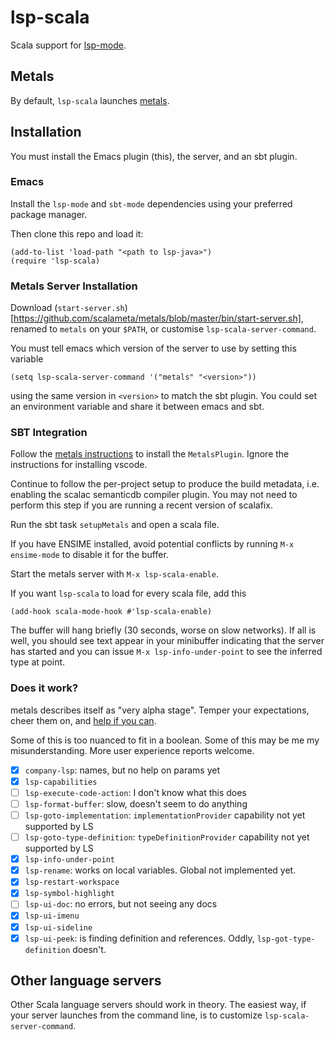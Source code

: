 # lsp-scala

Scala support for [lsp-mode].

## Metals

By default, `lsp-scala` launches [metals].

## Installation

You must install the Emacs plugin (this), the server, and an sbt plugin.

### Emacs

Install the `lsp-mode` and `sbt-mode` dependencies using your preferred package manager.

Then clone this repo and load it:

```emacs-lisp
(add-to-list 'load-path "<path to lsp-java>")
(require 'lsp-scala)
```

### Metals Server Installation

Download (`start-server.sh`)[https://github.com/scalameta/metals/blob/master/bin/start-server.sh], renamed to `metals` on your `$PATH`, or customise `lsp-scala-server-command`.

You must tell emacs which version of the server to use by setting this variable

```emacs-lisp
(setq lsp-scala-server-command '("metals" "<version>"))
```

using the same version in `<version>` to match the sbt plugin. You could set an environment variable and share it between emacs and sbt.

### SBT Integration

Follow the [metals instructions](https://github.com/scalameta/metals/blob/master/docs/installation.md) to install the `MetalsPlugin`.  Ignore the instructions for installing vscode.

Continue to follow the per-project setup to produce the build metadata, i.e. enabling the scalac semanticdb compiler plugin. You may not need to perform this step if you are running a recent version of scalafix.

Run the sbt task `setupMetals` and open a scala file.

If you have ENSIME installed, avoid potential conflicts by running `M-x ensime-mode` to disable it for the buffer.

Start the metals server with `M-x lsp-scala-enable`.

If you want `lsp-scala` to load for every scala file, add this

```emacs-lisp
(add-hook scala-mode-hook #'lsp-scala-enable)
```

The buffer will hang briefly (30 seconds, worse on slow networks).  If all is well, you should see text appear in your minibuffer indicating that the server has started and you can issue `M-x lsp-info-under-point` to see the inferred type at point.

### Does it work?

metals describes itself as "very alpha stage".  Temper your expectations, cheer them on, and [help if you can](https://github.com/scalameta/metals/blob/master/CONTRIBUTING.md).

Some of this is too nuanced to fit in a boolean.  Some of this may be me my misunderstanding.  More user experience reports welcome.

* [x] `company-lsp`: names, but no help on params yet
* [x] `lsp-capabilities`
* [ ] `lsp-execute-code-action`: I don't know what this does
* [ ] `lsp-format-buffer`: slow, doesn't seem to do anything
* [ ] `lsp-goto-implementation`: `implementationProvider` capability not yet supported by LS
* [ ] `lsp-goto-type-definition`: `typeDefinitionProvider` capability not yet supported by LS
* [x] `lsp-info-under-point`
* [x] `lsp-rename`: works on local variables. Global not implemented yet.
* [x] `lsp-restart-workspace`
* [x] `lsp-symbol-highlight`
* [ ] `lsp-ui-doc`: no errors, but not seeing any docs
* [x] `lsp-ui-imenu`
* [x] `lsp-ui-sideline`
* [x] `lsp-ui-peek`: is finding definition and references. Oddly, `lsp-got-type-definition` doesn't.

[lsp-mode]: https://github.com/emacs-lsp/lsp-mode
[metals]: https://github.com/scalameta/metals

## Other language servers

Other Scala language servers should work in theory.  The easiest way, if your server launches from the command line, is to customize `lsp-scala-server-command`.
